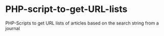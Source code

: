 # PHP-script-to-get-URL-lists
PHP-Scripts to get URL lists of articles based on the search string from a journal
